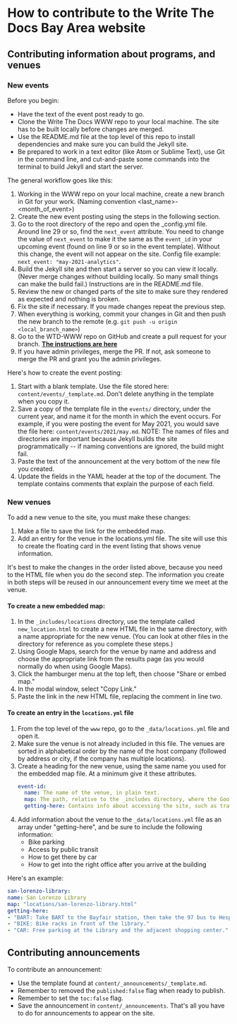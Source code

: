 # How to contribute to the Write The Docs Bay Area website

## Contributing information about programs, and venues

### New events

Before you begin:

* Have the text of the event post ready to go.
* Clone the Write The Docs WWW repo to your local machine. The site has to be built locally before changes are merged.
* Use the README.md file at the top level of this repo to install dependencies and make sure you can build the Jekyll site.
* Be prepared to work in a text editor (like Atom or Sublime Text), use Git in the command line, and cut-and-paste some commands into the terminal to build Jekyll and start the server.

The general workflow goes like this:

1. Working in the WWW repo on your local machine, create a new branch in Git for your work. (Naming convention <last_name>-<month_of_event>)
1. Create the new event posting using the steps in the following section.
1. Go to the root directory of the repo and open the _config.yml file. Around line 29 or so, find the `next_event` attribute. You need to change the value of `next_event` to make it the same as the `event_id` in your upcoming event (found on line 9 or so in the event template). Without this change, the event will not appear on the site. Config file example: `next_event: "may-2021-analytics"`.
1. Build the Jekyll site and then start a server so you can view it locally. (Never merge changes without building locally. So many small things can make the build fail.) Instructions are in the README.md file.
1. Review the new or changed parts of the site to make sure they rendered as expected and nothing is broken.
1. Fix the site if necessary. If you made changes repeat the previous step.
1. When everything is working, commit your changes in Git and then push the new branch to the remote (e.g. `git push -u origin <local_branch_name>`)
1. Go to the WTD-WWW repo on GitHub and create a pull request for your branch. **[The instructions are here](https://docs.github.com/en/github/collaborating-with-issues-and-pull-requests/creating-a-pull-request#creating-the-pull-request)**
1. If you have admin privileges, merge the PR. If not, ask someone to merge the PR and grant you the admin privileges.  


Here's how to create the event posting:

1. Start with a blank template. Use the file stored here: `content/events/_template.md`. Don't delete anything in the template when you copy it.
1. Save a copy of the template file in the `events/` directory, under the current year, and name it for the month in which the event occurs. For example, if you were posting the event for May 2021, you would save the file here: `content/events/2021/may.md`. NOTE: The names of files and directories are important because Jekyll builds the site programmatically -- if naming conventions are ignored, the build might fail.
1.  Paste the text of the announcement at the very bottom of the new file you created.
1. Update the fields in the YAML header at the top of the document. The template contains comments that explain the purpose of each field.




### New venues

To add a new venue to the site, you must make these changes:

1.  Make a file to save the link for the embedded map.
2.  Add an entry for the venue in the locations.yml file. The site will use this to create the floating card in the event listing that shows venue information.

It's best to make the changes in the order listed above, because you need to  the HTML file when you do the second step.
The information you create in both steps will be reused in our announcement every time we meet at the venue.

#### To create a new embedded map:

1.  In the `_includes/locations` directory, use the template called `new_location.html` to create a new HTML file in the same directory, with a name appropriate for the new venue.
(You can look at other files in the directory for reference as you complete these steps.)
2.  Using Google Maps, search for the venue by name and address and choose the appropriate link from the results page (as you would normally do when using Google Maps).
3.  Click the hamburger menu at the top left, then choose "Share or embed map."
4.  In the modal window, select "Copy Link."
5.  Paste the link in the new HTML file, replacing the comment in line two.

#### To create an entry in the `locations.yml` file

1.  From the top level of the `www` repo, go to the `_data/locations.yml` file and open it.
2.  Make sure the venue is not already included in this file. The venues are sorted in alphabetical order by the name of the host company (followed by address or city, if the company has multiple locations).
3.  Create a heading for the new venue, using the same name you used for the embedded map file.
    At a minimum give it these attributes.
    ```yaml
    event-id:
      name: The name of the venue, in plain text.
      map: The path, relative to the _includes directory, where the Google Maps embed lives (typically "locations/filename.html")
      getting-here: Contains info about accessing the site, such as transit options and parking.

4. Add information about the venue to the `_data/locations.yml` file as an array under "getting-here", and be sure to include the following information:
   *  Bike parking
   *  Access by public transit
   *  How to get there by car
   *  How to get into the right office after you arrive at the building

Here's an example:

```yaml
san-lorenzo-library:
name: San Lorenzo Library
map: "locations/san-lorenzo-library.html"
getting-here:
- "BART: Take BART to the Bayfair station, then take the 97 bus to Hesperian and Paseo Grande."
- "BIKE: Bike racks in front of the library."
- "CAR: Free parking at the Library and the adjacent shopping center." name: LinkedIn
```


## Contributing announcements

To contribute an announcement:
* Use the template found at `content/_announcements/_template.md`.
* Remember to removed the `published:false` flag when ready to publish.
* Remember to set the `toc:false` flag.
* Save the announcement in `content/_announcements`. That's all you have to do for announcements to appear on the site.
